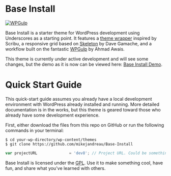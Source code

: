 Base Install
===

[![WPGulp](https://img.shields.io/badge/Built%20For%20WordPress-%E2%93%A6-lightgrey.svg?style=flat-square)](https://github.com/mikejandreau/Base-Install-Four) 

Base Install is a starter theme for WordPress development using Underscores as a starting point. It features a [theme wrapper](http://scribu.net/wordpress/theme-wrappers.html) inspired by Scribu, a responsive grid based on [Skeleton](http://getskeleton.com/) by Dave Gamache, and a workflow built on the fantastic [WPGulp](https://labs.ahmadawais.com/WPGulp/) by Ahmad Awais. 

This theme is currently under active development and will see some changes, but the demo as it is now can be viewed here: [Base Install Demo](http://losaidos.com/dev/baseinstall).



Quick Start Guide
==

This quick-start guide assumes you already have a local development environment with WordPress already installed and running. More detailed documentation is in the works, but this theme is geared toward those who already have some development experience.

First, either download the files from this repo on GitHub or run the following commands in your terminal:

```shell
$ cd your-wp-directory/wp-content/themes
$ git clone https://github.com/mikejandreau/Base-Install
```

```javascript
var projectURL              = 'dev8'; // Project URL. Could be something like localhost:8888.
```


Base Install is licensed under the [GPL](https://en.wikipedia.org/wiki/GNU_General_Public_License). Use it to make something cool, have fun, and share what you've learned with others.